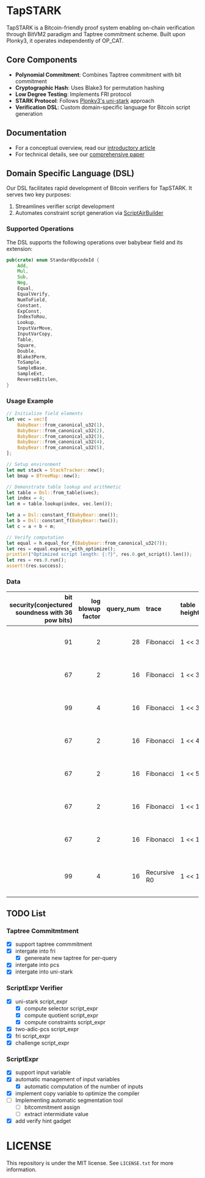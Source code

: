 # TapSTARK

TapSTARK is a Bitcoin-friendly proof system enabling on-chain verification through BitVM2 paradigm and Taptree commitment scheme. Built upon Plonky3, it operates independently of OP_CAT.

## Core Components

- **Polynomial Commitment**: Combines Taptree commitment with bit commitment
- **Cryptographic Hash**: Uses Blake3 for permutation hashing
- **Low Degree Testing**: Implements FRI protocol
- **STARK Protocol**: Follows [Plonky3's uni-stark](https://github.com/Plonky3/Plonky3/tree/main/uni-stark) approach
- **Verification DSL**: Custom domain-specific language for Bitcoin script generation

## Documentation

- For a conceptual overview, read our [introductory article](https://blog.bitlayer.org/introduce-bf-stark/)
- For technical details, see our [comprehensive paper](./doc/TapSTARK.pdf)

## Domain Specific Language (DSL)

Our DSL facilitates rapid development of Bitcoin verifiers for TapSTARK. It serves two key purposes:

1. Streamlines verifier script development
2. Automates constraint script generation via [ScriptAirBuilder](./script_expr/src/script_builder.rs)

### Supported Operations

The DSL supports the following operations over babybear field and its extension:

```rust
pub(crate) enum StandardOpcodeId {
    Add,
    Mul,
    Sub,
    Neg,
    Equal,
    EqualVerify,
    NumToField,
    Constant,
    ExpConst,
    IndexToRou,
    Lookup,
    InputVarMove,
    InputVarCopy,
    Table,
    Square,
    Double,
    Blake3Perm,
    ToSample,
    SampleBase,
    SampleExt,
    ReverseBitslen,
}
```

### Usage Example

```rust
// Initialize field elements
let vec = vec![
    BabyBear::from_canonical_u32(1),
    BabyBear::from_canonical_u32(2),
    BabyBear::from_canonical_u32(3),
    BabyBear::from_canonical_u32(4),
    BabyBear::from_canonical_u32(5),
];

// Setup environment
let mut stack = StackTracker::new();
let bmap = BTreeMap::new();

// Demonstrate table lookup and arithmetic
let table = Dsl::from_table(&vec);
let index = 4;
let m = table.lookup(index, vec.len());

let a = Dsl::constant_f(BabyBear::one());
let b = Dsl::constant_f(BabyBear::two());
let c = a + b + m;

// Verify computation
let equal = h.equal_for_f(Babybear::from_canonical_u32(7));
let res = equal.express_with_optimize();
println!("Optimized script length: {:?}", res.0.get_script().len());
let res = res.0.run();
assert!(res.success);
```

### Data

| bit security(conjectured soundness with 36 pow bits) | log blowup factor | query_num | trace        | table height(degree) | table width | public inputs | total u32 num(intermediate states) | fri u32 num(intermediate states) | total script len | script len for fri query | verify trace constraint script len | compute quotient poly | challenge script size |
| ---------------------------------------------------: | ----------------: | --------: | :----------- | :------------------- | ----------: | ------------: | ---------------------------------: | -------------------------------: | :--------------- | :----------------------- | :--------------------------------- | :-------------------- | :-------------------- |
|                                                   91 |                 2 |        28 | Fibonacci    | 1 << 3               |           2 |             3 |                                360 |                              341 | 12177kb          | 28 x 428 = 11984 kb      | 120kb                              | 73kb                  | nan                   |
|                                                   67 |                 2 |        16 | Fibonacci    | 1 << 3               |           2 |             3 |                                300 |                              284 | 7041kb           | 16 x 428 = 6848 kb       | 120kb                              | 73 kb                 | nan                   |
|                                                   99 |                 4 |        16 | Fibonacci    | 1 << 3               |           2 |             3 |                                300 |                              284 | 7041 kb          | 16 x 428 = 6848 kb       | 120kb                              | 73kb                  | nan                   |
|                                                   67 |                 2 |        16 | Fibonacci    | 1 << 4               |           2 |             3 |                                424 |                              408 | 8113 kb          | 16 x 495 = 7920 kb       | 120kb                              | 73kb                  | nan                   |
|                                                   67 |                 2 |        16 | Fibonacci    | 1 << 5               |           2 |             3 |                                490 |                              471 | 9185 kb          | 16 x 562 = 8992 kb       | 120kb                              | 73kb                  | nan                   |
|                                                   67 |                 2 |        16 | Fibonacci    | 1 << 10              |           2 |             3 |                                829 |                              810 | 14593kb          | 16 x 900 = 14400 kb      | 120kb                              | 73kb                  | nan                   |
|                                                   67 |                 2 |        16 | Fibonacci    | 1 << 11              |           2 |             3 |                                956 |                              937 | 15681 kb         | 16 x 968 = 15488 kb      | 120kb                              | 73kb                  | nan                   |
|                                                   99 |                 4 |        16 | Recursive R0 | 1 << 18              |         163 |           nan |                               2904 |                             1600 | 129.44 MB        | 16 x 1444 = 23104 kb     | 100.878mb                          | 6mb (s=5)             | 2.2 mb                |

## TODO List

### Taptree Commitmtment

- [x] support taptree commmitment
- [x] intergate into fri
  - [x] genereate new taptree for per-query
- [x] intergate into pcs
- [x] intergate into uni-stark

### ScriptExpr Verifier

- [x] uni-stark script_expr
  - [x] compute selector script_expr
  - [x] compute quotient script_expr
  - [x] compute constraints script_expr
- [x] two-adic-pcs script_expr
- [x] fri script_expr
- [x] challenge script_expr

### ScriptExpr

- [x] support input variable
- [x] automatic management of input variables
  - [x] automatic computation of the number of inputs
- [x] implement copy variable to optimize the compiler
- [ ] Implementing automatic segmentation tool
  - [ ] bitcommitment assign
  - [ ] extract intermidiate value
- [x] add verify hint gadget

# LICENSE

This repository is under the MIT license. See `LICENSE.txt` for more information.
